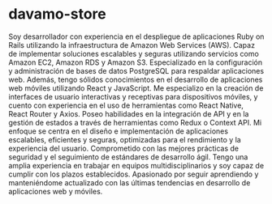# davamo-store

Soy desarrollador con experiencia en el despliegue de aplicaciones Ruby on Rails utilizando la infraestructura de Amazon Web Services (AWS). Capaz de implementar soluciones escalables y seguras utilizando servicios como Amazon EC2, Amazon RDS y Amazon S3. Especializado en la configuración y administración de bases de datos PostgreSQL para respaldar aplicaciones web. Además, tengo sólidos conocimientos en el desarrollo de aplicaciones web móviles utilizando React y JavaScript. Me especializo en la creación de interfaces de usuario interactivas y receptivas para dispositivos móviles, y cuento con experiencia en el uso de herramientas como React Native, React Router y Axios. Poseo habilidades en la integración de API y en la gestión de estados a través de herramientas como Redux o Context API. Mi enfoque se centra en el diseño e implementación de aplicaciones escalables, eficientes y seguras, optimizadas para el rendimiento y la experiencia del usuario. Comprometido con las mejores prácticas de seguridad y el seguimiento de estándares de desarrollo ágil. Tengo una amplia experiencia en trabajar en equipos multidisciplinarios y soy capaz de cumplir con los plazos establecidos. Apasionado por seguir aprendiendo y manteniéndome actualizado con las últimas tendencias en desarrollo de aplicaciones web y móviles.
